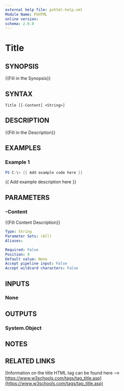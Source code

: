 ```yaml
---
external help file: pshtml-help.xml
Module Name: PSHTML
online version:
schema: 2.0.0
---
```


# Title

## SYNOPSIS
{{Fill in the Synopsis}}

## SYNTAX

```
Title [[-Content] <String>]
```

## DESCRIPTION
{{Fill in the Description}}

## EXAMPLES

### Example 1
```powershell
PS C:\> {{ Add example code here }}
```

{{ Add example description here }}

## PARAMETERS

### -Content
{{Fill Content Description}}

```yaml
Type: String
Parameter Sets: (All)
Aliases:

Required: False
Position: 0
Default value: None
Accept pipeline input: False
Accept wildcard characters: False
```

## INPUTS

### None

## OUTPUTS

### System.Object
## NOTES

## RELATED LINKS

[Information on the title HTML tag can be found here --> https://www.w3schools.com/tags/tag_title.asp](https://www.w3schools.com/tags/tag_title.asp)